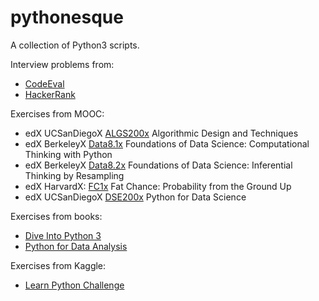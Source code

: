 # pythonesque

A collection of Python3 scripts.

Interview problems from:
   * [CodeEval](https://github.com/egalli64/pythonesque/tree/master/ce)
   * [HackerRank](https://github.com/egalli64/pythonesque/tree/master/hr)

Exercises from MOOC:
   * edX UCSanDiegoX [ALGS200x](https://github.com/egalli64/pythonesque/tree/master/algs200x) Algorithmic Design and Techniques
   * edX BerkeleyX [Data8.1x](https://github.com/egalli64/pythonesque/tree/master/data8x/block1) Foundations of Data Science: Computational Thinking with Python
   * edX BerkeleyX [Data8.2x](https://github.com/egalli64/pythonesque/tree/master/data8x/block2) Foundations of Data Science: Inferential Thinking by Resampling
   * edX HarvardX: [FC1x](https://github.com/egalli64/pythonesque/tree/master/fc1) Fat Chance: Probability from the Ground Up
   * edX UCSanDiegoX [DSE200x](https://github.com/egalli64/pythonesque/tree/master/dse2_0x/dse200x) Python for Data Science


Exercises from books:
   * [Dive Into Python 3](https://github.com/egalli64/pythonesque/tree/master/dive)
   * [Python for Data Analysis](https://github.com/egalli64/pythonesque/tree/master/pydata)

Exercises from Kaggle:
   * [Learn Python Challenge](https://github.com/egalli64/pythonesque/tree/master/kaggle/LearnPythonChallenge)